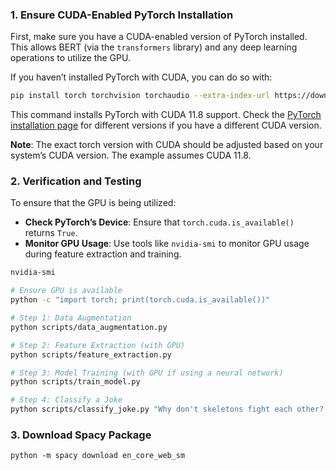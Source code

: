 

### **1. Ensure CUDA-Enabled PyTorch Installation**

First, make sure you have a CUDA-enabled version of PyTorch installed. This allows BERT (via the `transformers` library) and any deep learning operations to utilize the GPU.

If you haven’t installed PyTorch with CUDA, you can do so with:

```bash
pip install torch torchvision torchaudio --extra-index-url https://download.pytorch.org/whl/cu118
```

This command installs PyTorch with CUDA 11.8 support. Check the [PyTorch installation page](https://pytorch.org/get-started/locally/) for different versions if you have a different CUDA version.


**Note**: The exact torch version with CUDA should be adjusted based on your system’s CUDA version. The example assumes CUDA 11.8.

### **2. Verification and Testing**

To ensure that the GPU is being utilized:

- **Check PyTorch’s Device**: Ensure that `torch.cuda.is_available()` returns `True`.
- **Monitor GPU Usage**: Use tools like `nvidia-smi` to monitor GPU usage during feature extraction and training.

```bash
nvidia-smi
```


```bash
# Ensure GPU is available
python -c "import torch; print(torch.cuda.is_available())"

# Step 1: Data Augmentation
python scripts/data_augmentation.py

# Step 2: Feature Extraction (with GPU)
python scripts/feature_extraction.py

# Step 3: Model Training (with GPU if using a neural network)
python scripts/train_model.py

# Step 4: Classify a Joke
python scripts/classify_joke.py "Why don't skeletons fight each other? They don't have the guts!"
```

### **3. Download Spacy Package**
```python -m spacy download en_core_web_sm```